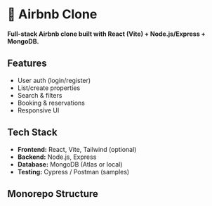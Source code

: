 # 🏡 Airbnb Clone

**Full-stack Airbnb clone built with React (Vite) + Node.js/Express + MongoDB.**

## Features
- User auth (login/register)
- List/create properties
- Search & filters
- Booking & reservations
- Responsive UI

## Tech Stack
- **Frontend:** React, Vite, Tailwind (optional)
- **Backend:** Node.js, Express
- **Database:** MongoDB (Atlas or local)
- **Testing:** Cypress / Postman (samples)

## Monorepo Structure
